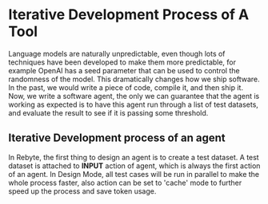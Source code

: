 # Iterative Development Process of A Tool

Language models are naturally unpredictable, even though lots of techniques have been developed to make them more predictable, for example OpenAI has a seed parameter that can be used to control the randomness of the model. This dramatically changes how we ship software. In the past, we would write a piece of code, compile it, and then ship it. Now, we write a software agent, the only we can guarantee that the agent is working as expected is to have this agent run through a list of test datasets, and evaluate the result to see if it is passing some threshold.

## Iterative Development process of an agent

In Rebyte, the first thing to design an agent is to create a test dataset. A test dataset is attached to **INPUT** action of agent, which is always the first action of an agent. In Design Mode, all test cases will be run in parallel to make the whole process faster, also action can be set to 'cache' mode to further speed up the process and save token usage.



<figure><img src="../.gitbook/assets/image (13).png" alt=""><figcaption></figcaption></figure>
